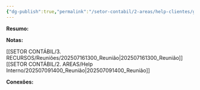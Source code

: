 ```yaml
---
{"dg-publish":true,"permalink":"/setor-contabil/2-areas/help-clientes/grupo-solonopole/","dgPassFrontmatter":true,"created":"2024-12-18T09:52:07.459-03:00","updated":"2025-07-17T14:53:22.504-03:00"}
---
```


**Resumo:**


**Notas:**

[[SETOR CONTÁBIL/3. RECURSOS/Reuniões/202507161300_Reunião\|202507161300_Reunião]]
[[SETOR CONTÁBIL/2. AREAS/Help Interno/202507091400_Reunião\|202507091400_Reunião]]


**Conexões:**


